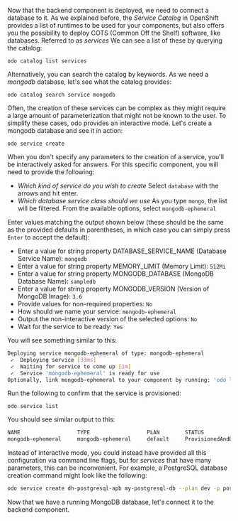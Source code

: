 Now that the backend component is deployed, we need to connect a database to it. As we explained before, the *Service Catalog* in OpenShift provides a list of runtimes to be used for your components, but also offers you the possibility to deploy COTS (Common Off the Shelf) software, like databases. Referred to as *services* We can see a list of these by querying the catalog:

```execute-1
odo catalog list services
```

Alternatively, you can search the catalog by keywords. As we need a *mongodb* database, let's see what the catalog provides:

```execute-1
odo catalog search service mongodb
```

Often, the creation of these services can be complex as they might require a large amount of parameterization that might not be known to the user. To simplify these cases, odo provides an interactive mode. Let's create a mongodb database and see it in action:

```execute-1
odo service create
```

When you don't specify any parameters to the creation of a service, you'll be interactively asked for answers. For this specific component, you will need to provide the following:

- *Which kind of service do you wish to create* Select `database` with the arrows and hit enter.
- *Which database service class should we use* As you type `mongo`, the list will be filtered. From the available options, select `mongodb-ephemeral`

Enter values matching the output shown below (these should be the same as the provided defaults in parentheses, in which case you can simply press `Enter` to accept the default):

- Enter a value for string property DATABASE_SERVICE_NAME (Database Service Name): `mongodb`
- Enter a value for string property MEMORY_LIMIT (Memory Limit): `512Mi`
- Enter a value for string property MONGODB_DATABASE (MongoDB Database Name): `sampledb`
- Enter a value for string property MONGODB_VERSION (Version of MongoDB Image): `3.6`
- Provide values for non-required properties: `No`
- How should we name your service: `mongodb-ephemeral`
- Output the non-interactive version of the selected options: `No`
- Wait for the service to be ready: `Yes`

You will see something similar to this:

```bash
Deploying service mongodb-ephemeral of type: mongodb-ephemeral
 ✓  Deploying service [33ms]
 ✓  Waiting for service to come up [1m]
 ✓  Service 'mongodb-ephemeral' is ready for use
Optionally, link mongodb-ephemeral to your component by running: 'odo link <component-name>'
```

Run the following to confirm that the service is provisioned:

```execute-1
odo service list
```

You should see similar output to this:

```bash
NAME                  TYPE                  PLAN        STATUS
mongodb-ephemeral     mongodb-ephemeral     default     ProvisionedAndBound
```

Instead of interactive mode, you could instead have provided all this configuration via command line flags, but for *services* that have many parameters, this can be inconvenient. For example, a PostgreSQL database creation command might look like the following:

```bash
odo service create dh-postgresql-apb my-postgresql-db --plan dev -p postgresql_user=luke -p postgresql_password=secret
```

Now that we have a running MongoDB database, let's connect it to the backend component.
